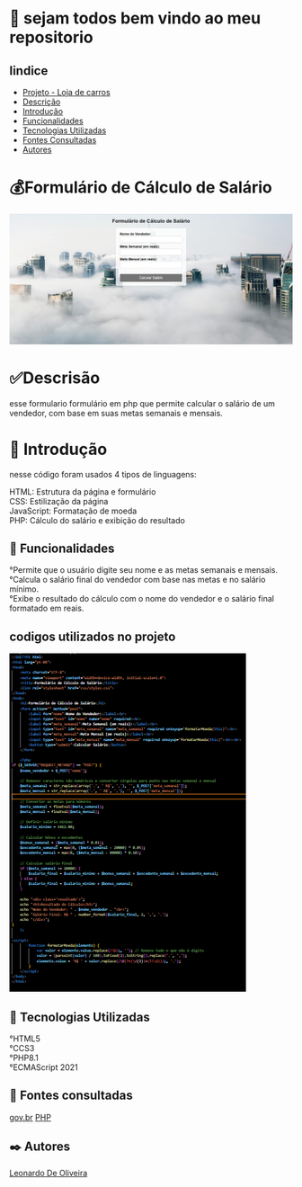 # 🚀 sejam todos bem vindo ao meu repositorio 


## Iindice
   - [Projeto - Loja de carros](#formul%C3%A1rio-de-c%C3%A1lculo-de-sal%C3%A1rio)  
   - [Descrição](#descris%C3%A3o)  
   - [Introdução](#introdu%C3%A7%C3%A3o)  
   - [Funcionalidades](#funcionalidades)  
   - [Tecnologias Utilizadas](#tecnologias-utilizadas)  
   - [Fontes Consultadas](#fontes-consultadas)  
   - [Autores](#autores)  

# 💰Formulário de Cálculo de Salário
![image info](img/image-capa.png)

# ✅Descrisão 
   esse formulario formulário em php que permite calcular o salário de um vendedor, com base em suas metas semanais e mensais.
# 📃 Introdução
nesse código foram usados 4 tipos de linguagens:    

HTML: Estrutura da página e formulário   
CSS: Estilização da página   
JavaScript: Formatação de moeda   
PHP: Cálculo do salário e exibição do resultado   
   
## 🔧 Funcionalidades
   °Permite que o usuário digite seu nome e as metas semanais e mensais.   
   °Calcula o salário final do vendedor com base nas metas e no salário mínimo.   
   °Exibe o resultado do cálculo com o nome do vendedor e o salário final formatado em reais.

## codigos utilizados no projeto
![img info](img/codigo-php.png)


## 📌 Tecnologias Utilizadas
   °HTML5    
   °CCS3   
   °PHP8.1   
   °ECMAScript 2021   

## 🔎 Fontes consultadas
   [gov.br](https://www.gov.br/planalto/pt-br/acompanhe-o-planalto/noticias/2023/12/salario-minimo-de-2024-tera-ganho-real-e-crescera-3pp-alem-dos-3-85-da-inflacao)
   [PHP](https://www.php.net/)  
   
## ✒️ Autores
[Leonardo De Oliveira](https://github.com/leoOliveiraBR)  
